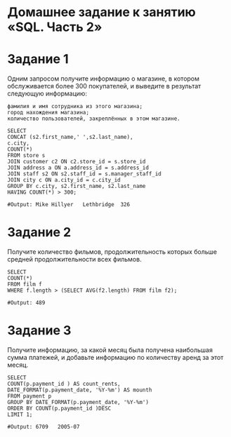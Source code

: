 # Домашнее задание к занятию «SQL. Часть 2»

# Задание 1

Одним запросом получите информацию о магазине, в котором обслуживается более 300 покупателей, и выведите в результат следующую информацию:

    фамилия и имя сотрудника из этого магазина;
    город нахождения магазина;
    количество пользователей, закреплённых в этом магазине.
  
    SELECT 
    CONCAT (s2.first_name,' ',s2.last_name),
    c.city,
    COUNT(*)
    FROM store s
    JOIN customer c2 ON c2.store_id = s.store_id
    JOIN address a ON a.address_id = s.address_id
    JOIN staff s2 ON s2.staff_id = s.manager_staff_id 
    JOIN city c ON a.city_id = c.city_id
    GROUP BY c.city, s2.first_name, s2.last_name
    HAVING COUNT(*) > 300;

    #Output: Mike Hillyer	Lethbridge	326

# Задание 2

Получите количество фильмов, продолжительность которых больше средней продолжительности всех фильмов.
  
    SELECT 
    COUNT(*)
    FROM film f
    WHERE f.length > (SELECT AVG(f2.length) FROM film f2);

    #Output: 489

# Задание 3
Получите информацию, за какой месяц была получена наибольшая сумма платежей, и добавьте информацию по количеству аренд за этот месяц.

    SELECT 
    COUNT(p.payment_id ) AS count_rents, 
    DATE_FORMAT(p.payment_date, '%Y-%m') AS mounth
    FROM payment p 
    GROUP BY DATE_FORMAT(p.payment_date, '%Y-%m')
    ORDER BY COUNT(p.payment_id )DESC
    LIMIT 1;

    #Output: 6709	2005-07
